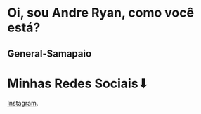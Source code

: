 # Oi, sou Andre Ryan, como você está?
## General-Samapaio
# Minhas Redes Sociais⬇
[Instagram](https://www.instagram.com/andre95zin).

